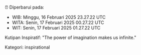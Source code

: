 ⏰ Diperbarui pada:
- WIB: Minggu, 16 Februari 2025 23.27.22 UTC
- WITA: Senin, 17 Februari 2025 00.27.22 UTC
- WIT: Senin, 17 Februari 2025 01.27.22 UTC

Kutipan Inspiratif:
"The power of imagination makes us infinite."


Kategori: inspirational

